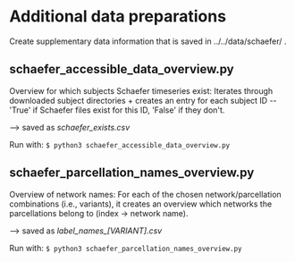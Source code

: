 # Additional data preparations
Create supplementary data information that is saved in ../../data/schaefer/ .

## schaefer_accessible_data_overview.py
Overview for which subjects Schaefer timeseries exist: Iterates through downloaded subject directories + creates an entry for each subject ID -- 'True' if Schaefer files exist for this ID, 'False' if they don't. 

--> saved as  *schaefer_exists.csv*

Run with: `$ python3 schaefer_accessible_data_overview.py`

## schaefer_parcellation_names_overview.py
Overview of network names: For each of the chosen network/parcellation combinations (i.e., variants), it creates an overview which networks the parcellations belong to (index -> network name). 

--> saved as *label_names_[VARIANT].csv*

Run with: `$ python3 schaefer_parcellation_names_overview.py`